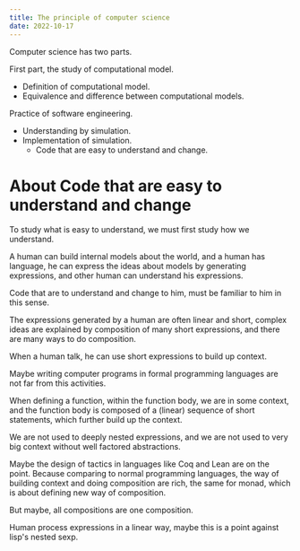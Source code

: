 ```yaml
---
title: The principle of computer science
date: 2022-10-17
---
```


Computer science has two parts.

First part, the study of computational model.

- Definition of computational model.
- Equivalence and difference between computational models.

Practice of software engineering.

- Understanding by simulation.
- Implementation of simulation.
  - Code that are easy to understand and change.

# About Code that are easy to understand and change

To study what is easy to understand,
we must first study how we understand.

A human can build internal models about the world,
and a human has language, he can express the ideas about models
by generating expressions, and other human can understand his expressions.

Code that are to understand and change to him,
must be familiar to him in this sense.

The expressions generated by a human are often linear and short,
complex ideas are explained by composition of many short expressions,
and there are many ways to do composition.

When a human talk, he can use short expressions to build up context.

Maybe writing computer programs in formal programming languages
are not far from this activities.

When defining a function, within the function body, we are in some context,
and the function body is composed of a (linear) sequence of short statements,
which further build up the context.

We are not used to deeply nested expressions,
and we are not used to very big context without well factored abstractions.

Maybe the design of tactics in languages like Coq and Lean are on the point.
Because comparing to normal programming languages, the way of building context
and doing composition are rich, the same for monad,
which is about defining new way of composition.

But maybe, all compositions are one composition.

Human process expressions in a linear way,
maybe this is a point against lisp's nested sexp.

